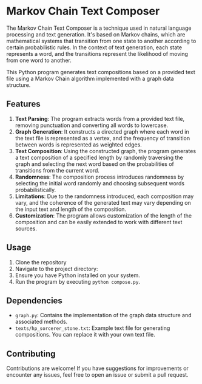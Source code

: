 # Markov Chain Text Composer

The Markov Chain Text Composer is a technique used in natural language processing and text generation. It's based on Markov chains, which are mathematical systems that transition from one state to another according to certain probabilistic rules. In the context of text generation, each state represents a word, and the transitions represent the likelihood of moving from one word to another.

This Python program generates text compositions based on a provided text file using a Markov Chain algorithm implemented with a graph data structure.

## Features

1. **Text Parsing**: The program extracts words from a provided text file, removing punctuation and converting all words to lowercase.
2. **Graph Generation**: It constructs a directed graph where each word in the text file is represented as a vertex, and the frequency of transition between words is represented as weighted edges.
3. **Text Composition**: Using the constructed graph, the program generates a text composition of a specified length by randomly traversing the graph and selecting the next word based on the probabilities of transitions from the current word.
4. **Randomness**: The composition process introduces randomness by selecting the initial word randomly and choosing subsequent words probabilistically.
5. **Limitations**: Due to the randomness introduced, each composition may vary, and the coherence of the generated text may vary depending on the input text and length of the composition.
6. **Customization**: The program allows customization of the length of the composition and can be easily extended to work with different text sources.

## Usage

1. Clone the repository
2. Navigate to the project directory: 
3. Ensure you have Python installed on your system.
4. Run the program by executing `python compose.py`.

## Dependencies

- `graph.py`: Contains the implementation of the graph data structure and associated methods.
- `texts/hp_sorcerer_stone.txt`: Example text file for generating compositions. You can replace it with your own text file.

## Contributing

Contributions are welcome! If you have suggestions for improvements or encounter any issues, feel free to open an issue or submit a pull request.

